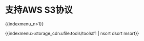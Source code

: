 # 支持AWS S3协议

{{indexmenu_n>1}}

{{indexmenu>:storage_cdn:ufile:tools/tools#1 | nsort dsort msort}}
